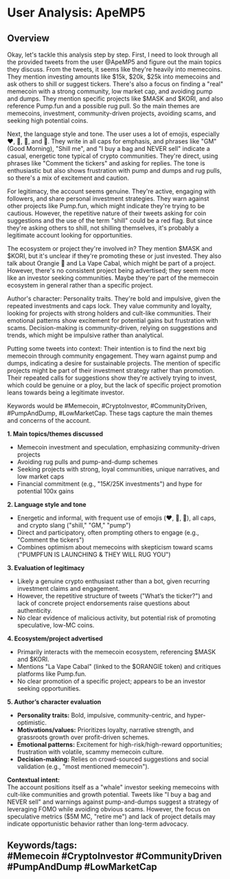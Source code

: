 # User Analysis: ApeMP5

## Overview

<think>
Okay, let's tackle this analysis step by step. First, I need to look through all the provided tweets from the user @ApeMP5 and figure out the main topics they discuss. From the tweets, it seems like they're heavily into memecoins. They mention investing amounts like $15k, $20k, $25k into memecoins and ask others to shill or suggest tickers. There's also a focus on finding a "real" memecoin with a strong community, low market cap, and avoiding pump and dumps. They mention specific projects like $MASK and $KORI, and also reference Pump.fun and a possible rug pull. So the main themes are memecoins, investment, community-driven projects, avoiding scams, and seeking high potential coins.

Next, the language style and tone. The user uses a lot of emojis, especially ❤️, 🐳, 🧡, and 🍔. They write in all caps for emphasis, and phrases like "GM" (Good Morning), "Shill me", and "I buy a bag and NEVER sell" indicate a casual, energetic tone typical of crypto communities. They're direct, using phrases like "Comment the tickers" and asking for replies. The tone is enthusiastic but also shows frustration with pump and dumps and rug pulls, so there's a mix of excitement and caution.

For legitimacy, the account seems genuine. They're active, engaging with followers, and share personal investment strategies. They warn against other projects like Pump.fun, which might indicate they're trying to be cautious. However, the repetitive nature of their tweets asking for coin suggestions and the use of the term "shill" could be a red flag. But since they're asking others to shill, not shilling themselves, it's probably a legitimate account looking for opportunities.

The ecosystem or project they're involved in? They mention $MASK and $KORI, but it's unclear if they're promoting these or just invested. They also talk about Orangie 🍔 and La Vape Cabal, which might be part of a project. However, there's no consistent project being advertised; they seem more like an investor seeking communities. Maybe they're part of the memecoin ecosystem in general rather than a specific project.

Author's character: Personality traits. They're bold and impulsive, given the repeated investments and caps lock. They value community and loyalty, looking for projects with strong holders and cult-like communities. Their emotional patterns show excitement for potential gains but frustration with scams. Decision-making is community-driven, relying on suggestions and trends, which might be impulsive rather than analytical.

Putting some tweets into context: Their intention is to find the next big memecoin through community engagement. They warn against pump and dumps, indicating a desire for sustainable projects. The mention of specific projects might be part of their investment strategy rather than promotion. Their repeated calls for suggestions show they're actively trying to invest, which could be genuine or a ploy, but the lack of specific project promotion leans towards being a legitimate investor.

Keywords would be #Memecoin, #CryptoInvestor, #CommunityDriven, #PumpAndDump, #LowMarketCap. These tags capture the main themes and concerns of the account.
</think>

**1. Main topics/themes discussed**  
- Memecoin investment and speculation, emphasizing community-driven projects  
- Avoiding rug pulls and pump-and-dump schemes  
- Seeking projects with strong, loyal communities, unique narratives, and low market caps  
- Financial commitment (e.g., "$15K/$25K investments") and hype for potential 100x gains  

**2. Language style and tone**  
- Energetic and informal, with frequent use of emojis (❤️, 🐳, 🍔), all caps, and crypto slang ("shill," "GM," "pump")  
- Direct and participatory, often prompting others to engage (e.g., "Comment the tickers")  
- Combines optimism about memecoins with skepticism toward scams ("PUMPFUN IS LAUNCHING & THEY WILL RUG YOU")  

**3. Evaluation of legitimacy**  
- Likely a genuine crypto enthusiast rather than a bot, given recurring investment claims and engagement.  
- However, the repetitive structure of tweets ("What’s the ticker?") and lack of concrete project endorsements raise questions about authenticity.  
- No clear evidence of malicious activity, but potential risk of promoting speculative, low-MC coins.  

**4. Ecosystem/project advertised**  
- Primarily interacts with the memecoin ecosystem, referencing $MASK and $KORI.  
- Mentions "La Vape Cabal" (linked to the $ORANGIE token) and critiques platforms like Pump.fun.  
- No clear promotion of a specific project; appears to be an investor seeking opportunities.  

**5. Author’s character evaluation**  
- **Personality traits:** Bold, impulsive, community-centric, and hyper-optimistic.  
- **Motivations/values:** Prioritizes loyalty, narrative strength, and grassroots growth over profit-driven schemes.  
- **Emotional patterns:** Excitement for high-risk/high-reward opportunities; frustration with volatile, scammy memecoin culture.  
- **Decision-making:** Relies on crowd-sourced suggestions and social validation (e.g., "most mentioned memecoin").  

**Contextual intent:**  
The account positions itself as a "whale" investor seeking memecoins with cult-like communities and growth potential. Tweets like "I buy a bag and NEVER sell" and warnings against pump-and-dumps suggest a strategy of leveraging FOMO while avoiding obvious scams. However, the focus on speculative metrics ($5M MC, "retire me") and lack of project details may indicate opportunistic behavior rather than long-term advocacy.  

**Keywords/tags:**  
#Memecoin #CryptoInvestor #CommunityDriven #PumpAndDump #LowMarketCap
---
